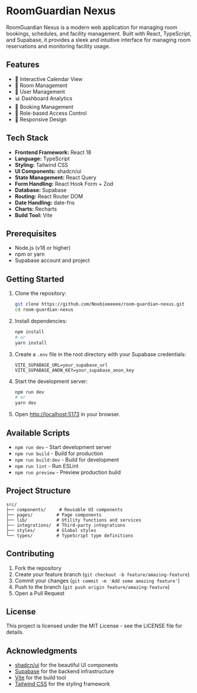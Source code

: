 # RoomGuardian Nexus

RoomGuardian Nexus is a modern web application for managing room bookings, schedules, and facility management. Built with React, TypeScript, and Supabase, it provides a sleek and intuitive interface for managing room reservations and monitoring facility usage.

## Features

- 📅 Interactive Calendar View
- 🏢 Room Management
- 👥 User Management
- 📊 Dashboard Analytics
- 📝 Booking Management
- 🔐 Role-based Access Control
- 📱 Responsive Design

## Tech Stack

- **Frontend Framework:** React 18
- **Language:** TypeScript
- **Styling:** Tailwind CSS
- **UI Components:** shadcn/ui
- **State Management:** React Query
- **Form Handling:** React Hook Form + Zod
- **Database:** Supabase
- **Routing:** React Router DOM
- **Date Handling:** date-fns
- **Charts:** Recharts
- **Build Tool:** Vite

## Prerequisites

- Node.js (v18 or higher)
- npm or yarn
- Supabase account and project

## Getting Started

1. Clone the repository:
   ```bash
   git clone https://github.com/Noobieeeeee/room-guardian-nexus.git
   cd room-guardian-nexus
   ```

2. Install dependencies:
   ```bash
   npm install
   # or
   yarn install
   ```

3. Create a `.env` file in the root directory with your Supabase credentials:
   ```
   VITE_SUPABASE_URL=your_supabase_url
   VITE_SUPABASE_ANON_KEY=your_supabase_anon_key
   ```

4. Start the development server:
   ```bash
   npm run dev
   # or
   yarn dev
   ```

5. Open [http://localhost:5173](http://localhost:5173) in your browser.

## Available Scripts

- `npm run dev` - Start development server
- `npm run build` - Build for production
- `npm run build:dev` - Build for development
- `npm run lint` - Run ESLint
- `npm run preview` - Preview production build

## Project Structure

```
src/
├── components/     # Reusable UI components
├── pages/         # Page components
├── lib/           # Utility functions and services
├── integrations/  # Third-party integrations
├── styles/        # Global styles
└── types/         # TypeScript type definitions
```

## Contributing

1. Fork the repository
2. Create your feature branch (`git checkout -b feature/amazing-feature`)
3. Commit your changes (`git commit -m 'Add some amazing feature'`)
4. Push to the branch (`git push origin feature/amazing-feature`)
5. Open a Pull Request

## License

This project is licensed under the MIT License - see the LICENSE file for details.

## Acknowledgments

- [shadcn/ui](https://ui.shadcn.com/) for the beautiful UI components
- [Supabase](https://supabase.com/) for the backend infrastructure
- [Vite](https://vitejs.dev/) for the build tool
- [Tailwind CSS](https://tailwindcss.com/) for the styling framework
